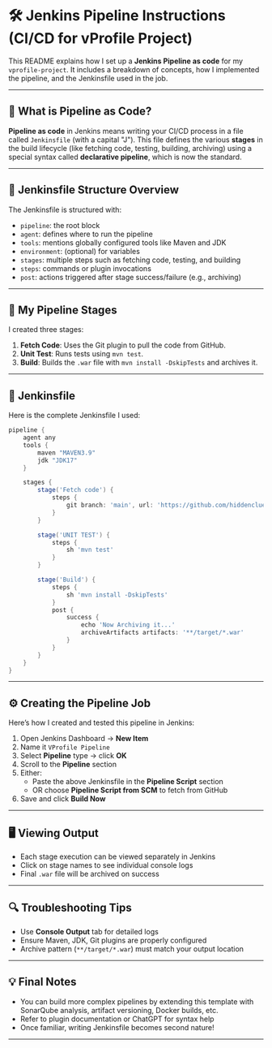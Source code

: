 # 🛠️ Jenkins Pipeline Instructions (CI/CD for vProfile Project)

This README explains how I set up a **Jenkins Pipeline as code** for my `vprofile-project`. It includes a breakdown of concepts, how I implemented the pipeline, and the Jenkinsfile used in the job.

---

## 📘 What is Pipeline as Code?

**Pipeline as code** in Jenkins means writing your CI/CD process in a file called `Jenkinsfile` (with a capital "J"). This file defines the various **stages** in the build lifecycle (like fetching code, testing, building, archiving) using a special syntax called **declarative pipeline**, which is now the standard.

---

## 🧱 Jenkinsfile Structure Overview

The Jenkinsfile is structured with:

- `pipeline`: the root block
- `agent`: defines where to run the pipeline
- `tools`: mentions globally configured tools like Maven and JDK
- `environment`: (optional) for variables
- `stages`: multiple steps such as fetching code, testing, and building
- `steps`: commands or plugin invocations
- `post`: actions triggered after stage success/failure (e.g., archiving)

---

## 🧪 My Pipeline Stages

I created three stages:

1. **Fetch Code**: Uses the Git plugin to pull the code from GitHub.
2. **Unit Test**: Runs tests using `mvn test`.
3. **Build**: Builds the `.war` file with `mvn install -DskipTests` and archives it.

---

## 🧾 Jenkinsfile

Here is the complete Jenkinsfile I used:

```groovy
pipeline {
    agent any
    tools {
        maven "MAVEN3.9"
        jdk "JDK17"
    }

    stages {
        stage('Fetch code') {
            steps {
                git branch: 'main', url: 'https://github.com/hiddenclue0/vprofileApp-jenkins-cicd-automation.git'
            }
        }

        stage('UNIT TEST') {
            steps {
                sh 'mvn test'
            }
        }

        stage('Build') {
            steps {
                sh 'mvn install -DskipTests'
            }
            post {
                success {
                    echo 'Now Archiving it...'
                    archiveArtifacts artifacts: '**/target/*.war'
                }
            }
        }
    }
}
```

---

## ⚙️ Creating the Pipeline Job

Here’s how I created and tested this pipeline in Jenkins:

1. Open Jenkins Dashboard → **New Item**
2. Name it `VProfile Pipeline`
3. Select **Pipeline** type → click **OK**
4. Scroll to the **Pipeline** section
5. Either:
   - Paste the above Jenkinsfile in the **Pipeline Script** section
   - OR choose **Pipeline Script from SCM** to fetch from GitHub
6. Save and click **Build Now**

---

## 🖥️ Viewing Output

- Each stage execution can be viewed separately in Jenkins
- Click on stage names to see individual console logs
- Final `.war` file will be archived on success

---

## 🔍 Troubleshooting Tips

- Use **Console Output** tab for detailed logs
- Ensure Maven, JDK, Git plugins are properly configured
- Archive pattern (`**/target/*.war`) must match your output location

---

## 💡 Final Notes

- You can build more complex pipelines by extending this template with SonarQube analysis, artifact versioning, Docker builds, etc.
- Refer to plugin documentation or ChatGPT for syntax help
- Once familiar, writing Jenkinsfile becomes second nature!

---